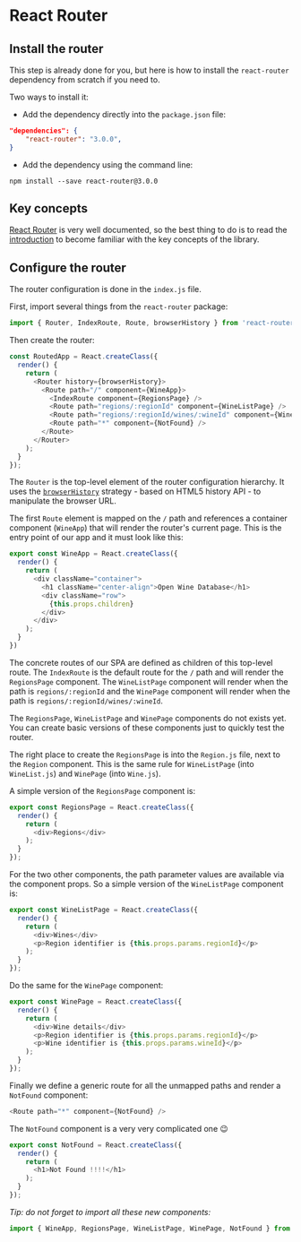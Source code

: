 # React Router

## Install the router

This step is already done for you, but here is how to install the `react-router` dependency from scratch if you need to.

Two ways to install it:

* Add the dependency directly into the `package.json` file:
```json
"dependencies": {
    "react-router": "3.0.0",
}
```

* Add the dependency using the command line:
```
npm install --save react-router@3.0.0
```

## Key concepts

[React Router](https://github.com/ReactTraining/react-router/) is very well documented, so the best thing to do is to read the [introduction](https://github.com/ReactTraining/react-router/blob/master/docs/Introduction.md) to become familiar with the key concepts of the library.

## Configure the router

The router configuration is done in the `index.js` file.

First, import several things from the `react-router` package:

```javascript
import { Router, IndexRoute, Route, browserHistory } from 'react-router'
```

Then create the router:

```javascript
const RoutedApp = React.createClass({
  render() {
    return (
      <Router history={browserHistory}>
        <Route path="/" component={WineApp}>
          <IndexRoute component={RegionsPage} />
          <Route path="regions/:regionId" component={WineListPage} />
          <Route path="regions/:regionId/wines/:wineId" component={WinePage} />
          <Route path="*" component={NotFound} />
        </Route>
      </Router>
    );
  }
});
```

The `Router` is the top-level element of the router configuration hierarchy. It uses the [`browserHistory`](https://github.com/ReactTraining/react-router/blob/master/docs/guides/Histories.md#browserhistory) strategy - based on HTML5 history API - to manipulate the browser URL.

The first `Route` element is mapped on the `/` path and references a container component (`WineApp`) that will render the router's current page.
This is the entry point of our app and it must look like this:

```javascript
export const WineApp = React.createClass({
  render() {
    return (
      <div className="container">
        <h1 className="center-align">Open Wine Database</h1>
        <div className="row">
          {this.props.children}
        </div>
      </div>
    );
  }
})
```

The concrete routes of our SPA are defined as children of this top-level route. The `IndexRoute` is the default route for the `/` path and will render the `RegionsPage` component. The `WineListPage` component will render when the path is `regions/:regionId` and the `WinePage` component will render when the path is `regions/:regionId/wines/:wineId`.

The `RegionsPage`, `WineListPage` and `WinePage` components do not exists yet. You can create basic versions of these components just to quickly test the router.

The right place to create the `RegionsPage` is into the `Region.js` file, next to the `Region` component. This is the same rule for `WineListPage` (into `WineList.js`) and `WinePage` (into `Wine.js`).

A simple version of the `RegionsPage` component is:

```javascript
export const RegionsPage = React.createClass({
  render() {
    return (
      <div>Regions</div>
    );
  }
});
```

For the two other components, the path parameter values are available via the component props. So a simple version of the `WineListPage` component is:

```javascript
export const WineListPage = React.createClass({
  render() {
    return (
      <div>Wines</div>
      <p>Region identifier is {this.props.params.regionId}</p>
    );
  }
});
```

Do the same for the `WinePage` component:
```javascript
export const WinePage = React.createClass({
  render() {
    return (
      <div>Wine details</div>
      <p>Region identifier is {this.props.params.regionId}</p>
      <p>Wine identifier is {this.props.params.wineId}</p>
    );
  }
});
```

Finally we define a generic route for all the unmapped paths and render a `NotFound` component:

```javascript
<Route path="*" component={NotFound} />
```

The `NotFound` component is a very very complicated one :wink:

```javascript
export const NotFound = React.createClass({
  render() {
    return (
      <h1>Not Found !!!!</h1>
    );
  }
});
```

*Tip: do not forget to import all these new components:*
```javascript
import { WineApp, RegionsPage, WineListPage, WinePage, NotFound } from './components';
```

